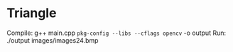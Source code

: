 # Triangle

  Compile:
     g++ main.cpp `pkg-config --libs --cflags opencv` -o output 
  Run:
     ./output images/images24.bmp
